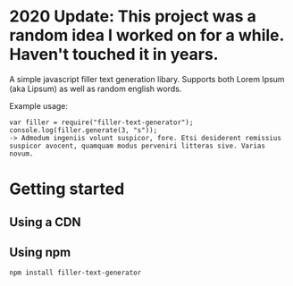 # 2020 Update: This project was a random idea I worked on for a while. Haven't touched it in years.

A simple javascript filler text generation libary. Supports both Lorem Ipsum (aka Lipsum) as well as random english words.

Example usage:
```
var filler = require("filler-text-generator");
console.log(filler.generate(3, "s"));
-> Admodum ingeniis volunt suspicor, fore. Etsi desiderent remissius suspicor avocent, quamquam modus perveniri litteras sive. Varias novum.
```

# Getting started
## Using a CDN

## Using npm
```npm install filler-text-generator```


